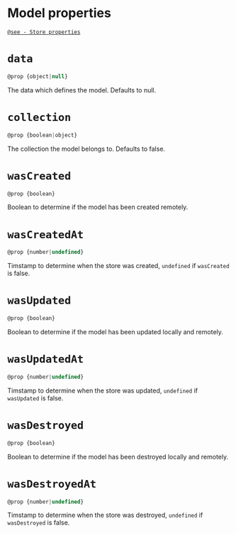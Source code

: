 # Model properties

[`@see - Store properties`](/api/store/properties.md)

# `data`

```js
@prop {object|null}
```
The data which defines the model. Defaults to null.

# `collection`

```js
@prop {boolean|object}
```

The collection the model belongs to. Defaults to false.

# `wasCreated`

```js
@prop {boolean}
```

Boolean to determine if the model has been created remotely.

# `wasCreatedAt`

```js
@prop {number|undefined}
```

Timstamp to determine when the store was created, `undefined` if `wasCreated` is false.


# `wasUpdated`

```js
@prop {boolean}
```

Boolean to determine if the model has been updated locally and remotely.

# `wasUpdatedAt`

```js
@prop {number|undefined}
```

Timstamp to determine when the store was updated, `undefined` if `wasUpdated` is false.

# `wasDestroyed`

```js
@prop {boolean}
```

Boolean to determine if the model has been destroyed locally and remotely.

# `wasDestroyedAt`

```js
@prop {number|undefined}
```

Timstamp to determine when the store was destroyed, `undefined` if `wasDestroyed` is false.

